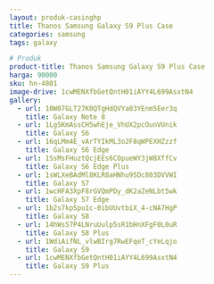 ```yaml
---
layout: produk-casinghp
title: Thanos Samsung Galaxy S9 Plus Case
categories: samsung
tags: galaxy

# Produk
product-title: Thanos Samsung Galaxy S9 Plus Case
harga: 90000
sku: hn-4801
image-drive: 1cwMENXfbGetQntH01iAYY4L699AsxtN4
gallery:
  - url: 10W07GLT27K0QTgHdQVYa03YEnm5Eer3q
    title: Galaxy Note 8
  - url: 1LgSKmAssCH5whEje_VhUX2pcOunVUnik
    title: Galaxy S6
  - url: 16qLMm4E_vArTYIkML3o2F8qWPEXHZzzf
    title: Galaxy S6 Edge
  - url: 1SsMsFHuztQcjEEs6COpueWY3jW8XffCv
    title: Galaxy S6 Edge Plus
  - url: 1sWLXeBAdMl8KLR8aHNhu95Dc803DVVWI
    title: Galaxy S7
  - url: 1wcHFA3XpF8rGVQmPDy_dK2aZeNLbt5wk
    title: Galaxy S7 Edge
  - url: 1b2s7kpSpu1c-0ibUUvtbiX_4-cNA7HgP
    title: Galaxy S8
  - url: 14hWs57P4LNruUulp5sR1bHnXFgF0L0uR
    title: Galaxy S8 Plus
  - url: 1WdiAifNL_vlwBIrg7RwEFqeT_cYeLqjo
    title: Galaxy S9
  - url: 1cwMENXfbGetQntH01iAYY4L699AsxtN4
    title: Galaxy S9 Plus
---
```

